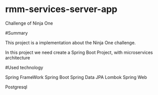 # rmm-services-server-app
Challenge of Ninja One

#Summary

This project is a implementation about the Ninja One challenge.

In this project we need create a Spring Boot Project, with microservices architecture 

#Used technology

Spring FrameWork
Spring Boot
Spring Data JPA
Lombok
Spring Web

Postgresql  
